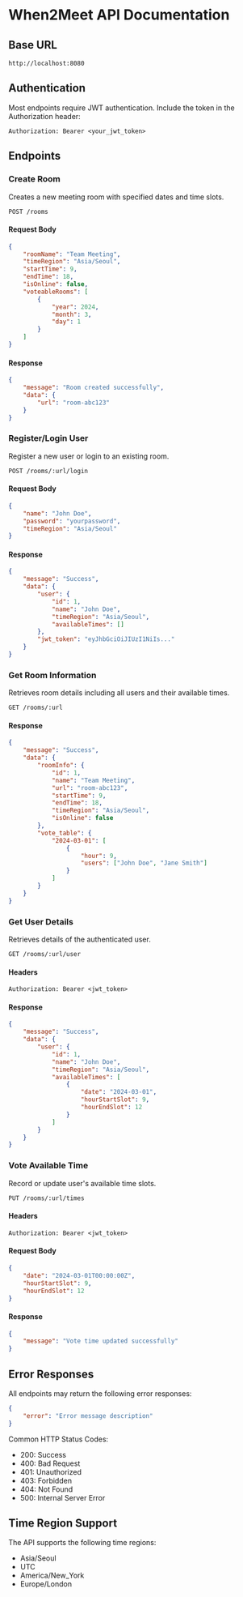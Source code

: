 # When2Meet API Documentation

## Base URL
```
http://localhost:8080
```

## Authentication
Most endpoints require JWT authentication. Include the token in the Authorization header:
```
Authorization: Bearer <your_jwt_token>
```

## Endpoints

### Create Room
Creates a new meeting room with specified dates and time slots.

```http
POST /rooms
```

#### Request Body
```json
{
    "roomName": "Team Meeting",
    "timeRegion": "Asia/Seoul",
    "startTime": 9,
    "endTime": 18,
    "isOnline": false,
    "voteableRooms": [
        {
            "year": 2024,
            "month": 3,
            "day": 1
        }
    ]
}
```

#### Response
```json
{
    "message": "Room created successfully",
    "data": {
        "url": "room-abc123"
    }
}
```

### Register/Login User
Register a new user or login to an existing room.

```http
POST /rooms/:url/login
```

#### Request Body
```json
{
    "name": "John Doe",
    "password": "yourpassword",
    "timeRegion": "Asia/Seoul"
}
```

#### Response
```json
{
    "message": "Success",
    "data": {
        "user": {
            "id": 1,
            "name": "John Doe",
            "timeRegion": "Asia/Seoul",
            "availableTimes": []
        },
        "jwt_token": "eyJhbGciOiJIUzI1NiIs..."
    }
}
```

### Get Room Information
Retrieves room details including all users and their available times.

```http
GET /rooms/:url
```

#### Response
```json
{
    "message": "Success",
    "data": {
        "roomInfo": {
            "id": 1,
            "name": "Team Meeting",
            "url": "room-abc123",
            "startTime": 9,
            "endTime": 18,
            "timeRegion": "Asia/Seoul",
            "isOnline": false
        },
        "vote_table": {
            "2024-03-01": [
                {
                    "hour": 9,
                    "users": ["John Doe", "Jane Smith"]
                }
            ]
        }
    }
}
```

### Get User Details
Retrieves details of the authenticated user.

```http
GET /rooms/:url/user
```

#### Headers
```
Authorization: Bearer <jwt_token>
```

#### Response
```json
{
    "message": "Success",
    "data": {
        "user": {
            "id": 1,
            "name": "John Doe",
            "timeRegion": "Asia/Seoul",
            "availableTimes": [
                {
                    "date": "2024-03-01",
                    "hourStartSlot": 9,
                    "hourEndSlot": 12
                }
            ]
        }
    }
}
```

### Vote Available Time
Record or update user's available time slots.

```http
PUT /rooms/:url/times
```

#### Headers
```
Authorization: Bearer <jwt_token>
```

#### Request Body
```json
{
    "date": "2024-03-01T00:00:00Z",
    "hourStartSlot": 9,
    "hourEndSlot": 12
}
```

#### Response
```json
{
    "message": "Vote time updated successfully"
}
```

## Error Responses
All endpoints may return the following error responses:

```json
{
    "error": "Error message description"
}
```

Common HTTP Status Codes:
- 200: Success
- 400: Bad Request
- 401: Unauthorized
- 403: Forbidden
- 404: Not Found
- 500: Internal Server Error

## Time Region Support
The API supports the following time regions:
- Asia/Seoul
- UTC
- America/New_York
- Europe/London 